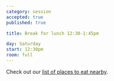 ```yaml
---
category: session
accepted: true
published: true

title: Break for lunch 12:30-1:45pm

day: Saturday
start: 12:30pm
room: full
---
```


Check out our [list of places to eat nearby](/about/#food).

